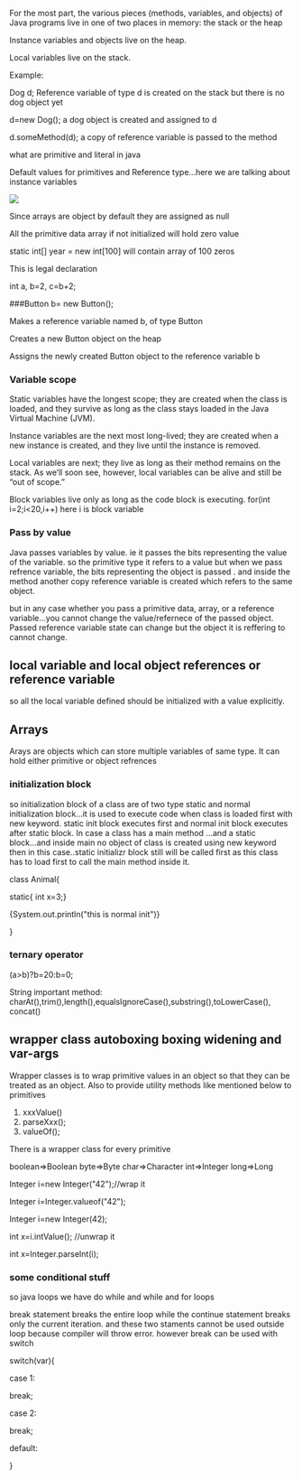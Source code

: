 For the most part, the various pieces (methods, variables, and objects) of Java programs live in one of two places in memory: the stack or the heap

Instance variables and objects live on the heap.

Local variables live on the stack.

Example:

Dog d; Reference variable of type d is created on the stack but there is no dog object yet

d=new Dog(); a dog object is created and assigned to d

d.someMethod(d); a copy of reference variable is passed to the method

what are primitive and literal in java

Default values for primitives and Reference type...here we are talking about instance variables

![](http://apprize.info/javascript/oca_2/oca_2.files/image382.jpg)

Since arrays are object by default they are assigned as null

All the primitive data array if not initialized will hold zero value

static int[] year = new int[100] will contain array of 100 zeros


This is legal declaration 

int a, b=2, c=b+2;

###Button b= new Button();

Makes a reference variable named b, of type Button

Creates a new Button object on the heap

Assigns the newly created Button object to the reference variable b


### Variable scope

Static variables have the longest scope; they are created when the class is loaded, and they survive as long as the class stays loaded in the Java Virtual Machine (JVM).

Instance variables are the next most long-lived; they are created when a new instance is created, and they live until the instance is removed.

Local variables are next; they live as long as their method remains on the stack. As we’ll soon see, however, local variables can be alive and still be “out of scope.”

Block variables live only as long as the code block is executing. for(int i=2;i<20,i++) here i is block variable



### Pass by value

Java passes variables by value. ie it passes the bits representing the value of the variable. so the primitive type it refers to a value but when we pass refrence variable, the bits representing the object is passed . and inside the method another copy reference variable is created which refers to the same object.

but in any case whether you pass a primitive data, array, or a reference variable...you cannot change the value/refernece of the passed object. Passed reference variable state can change but the object it is reffering to cannot change.

## local variable and local object references or reference variable

so all the local variable defined should be initialized with a value explicitly. 

## Arrays

Arays are objects which can store multiple variables of same type. It can hold either primitive or object refrences


### initialization block

so initialization block of a class are of two type static and normal initialization block...it is used to execute code when class is loaded first with new keyword. static init block executes first and normal init block executes after static block. In case a class has a main method ...and a static block...and inside main no object of class is created using new keyword then in this case..static initializr block still will be called first as this class has to load first to call the main method inside it.

class Animal{

static{ int x=3;}

{System.out.println("this is normal init")}

}


### ternary operator

(a>b)?b=20:b=0;

String important method: charAt(),trim(),length(),equalsIgnoreCase(),substring(),toLowerCase(), concat()

## wrapper class autoboxing boxing widening and var-args

Wrapper classes is to wrap primitive values in an object so that they can be treated as an object. Also to provide utility methods like mentioned below to primitives


1) xxxValue()
2) parseXxx();
3) valueOf();

There is a wrapper class for every primitive

boolean=>Boolean  byte=>Byte  char=>Character int=>Integer  long=>Long


Integer i=new Integer("42");//wrap it

Integer i=Integer.valueof("42");

Integer i=new Integer(42); 

int x=i.intValue();  //unwrap it

int x=Integer.parseInt(i);


### some conditional stuff

so java loops we have do while and while and for loops

break statement breaks the entire loop while the continue statement breaks only the current iteration. and these two staments cannot be used outside loop because compiler will throw error. however break can be used with switch

switch(var){

  case 1:

   break;

case 2:

  break;

default:

}





